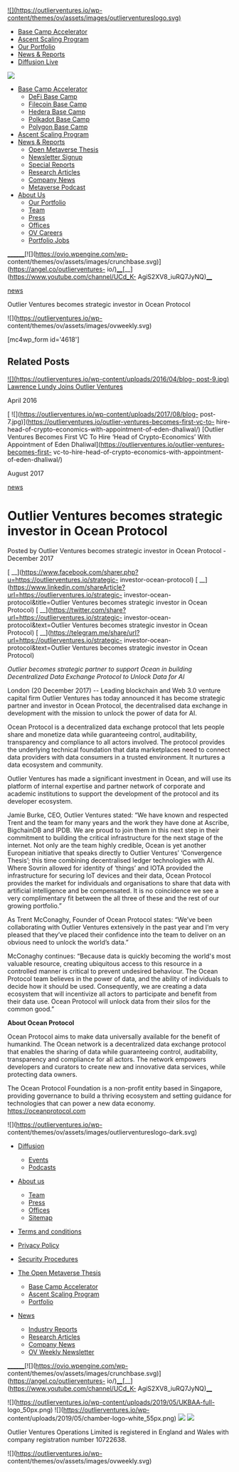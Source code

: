 [ ![](https://outlierventures.io/wp-
content/themes/ov/assets/images/outlierventureslogo.svg) ](/)

  * [Base Camp Accelerator](https://outlierventures.io/base-camp/)
  * [Ascent Scaling Program](https://outlierventures.io/ascent/ "Ascent")
  * [Our Portfolio](/portfolio/)
  * [News & Reports](https://outlierventures.io/news/)
  * [Diffusion Live](https://diffusion.events/)

![](https://outlierventures.io/wp-content/themes/ov/assets/images/close.svg)

  * [Base Camp Accelerator](https://outlierventures.io/base-camp/)
    * [DeFi Base Camp](https://outlierventures.io/base-camp/defi-base-camp)
    * [Filecoin Base Camp](https://outlierventures.io/filecoin-base-camp/)
    * [Hedera Base Camp](https://outlierventures.io/base-camp/hedera-base-camp)
    * [Polkadot Base Camp](https://outlierventures.io/base-camp/polkadot-base-camp)
    * [Polygon Base Camp](https://outlierventures.io/base-camp/polygon-base-camp)
  * [Ascent Scaling Program](https://outlierventures.io/ascent/)
  * [News & Reports](https://outlierventures.io/intelligence/ "Intelligence")
    * [Open Metaverse Thesis](https://outlierventures.io/research/the-open-metaverse-os/)
    * [Newsletter Signup](https://outlierventures.io/sign-up/ "Sign Up")
    * [Special Reports](https://outlierventures.io/reports/ "Reports")
    * [Research Articles](/research/ "Research")
    * [Company News](/news/ "News")
    * [Metaverse Podcast](/podcast-overview/ "Podcasts")
  * [About Us](https://outlierventures.io/about-us/ "About us")
    * [Our Portfolio](/portfolio/ "Portfolio")
    * [Team](/team/ "Team")
    * [Press](https://outlierventures.io/press/ "Press")
    * [Offices](https://outlierventures.io/offices/ "Offices")
    * [OV Careers](https://outlierventures.io/careers/)
    * [Portfolio Jobs](https://jobs.outlierventures.io/jobs)

[__](https://www.linkedin.com/company/OutlierVentures)[__](https://twitter.com/oviohq)[__](https://t.me/outlierventures)[![](https://ovio.wpengine.com/wp-
content/themes/ov/assets/images/crunchbase.svg)](https://angel.co/outlierventures-
io/)[__](https://github.com/OutlierVentures)[__](https://www.youtube.com/channel/UCd_K-
AgiS2XV8_iuRQ7JyNQ)[__](https://discord.gg/qjcZKsfXXM)

[news](https://outlierventures.io/news/)

Outlier Ventures becomes strategic investor in Ocean Protocol

![](https://outlierventures.io/wp-
content/themes/ov/assets/images/ovweekly.svg)

[mc4wp_form id='4618']

## Related Posts

[ ![](https://outlierventures.io/wp-content/uploads/2016/04/blog-
post-9.jpg)](https://outlierventures.io/lawrence-lundy-joins/) [Lawrence Lundy
Joins Outlier Ventures](https://outlierventures.io/lawrence-lundy-joins/)

April 2016  

[ ![](https://outlierventures.io/wp-content/uploads/2017/08/blog-
post-7.jpg)](https://outlierventures.io/outlier-ventures-becomes-first-vc-to-
hire-head-of-crypto-economics-with-appointment-of-eden-dhaliwal/) [Outlier
Ventures Becomes First VC To Hire ‘Head of Crypto-Economics’ With Appointment
of Eden Dhaliwal](https://outlierventures.io/outlier-ventures-becomes-first-
vc-to-hire-head-of-crypto-economics-with-appointment-of-eden-dhaliwal/)

August 2017  

[news](https://outlierventures.io/news/)

# Outlier Ventures becomes strategic investor in Ocean Protocol

Posted by Outlier Ventures becomes strategic investor in Ocean Protocol -
December 2017

[
__](https://www.facebook.com/sharer.php?u=https://outlierventures.io/strategic-
investor-ocean-protocol) [
__](https://www.linkedin.com/shareArticle?url=https://outlierventures.io/strategic-
investor-ocean-protocol&title=Outlier Ventures becomes strategic investor in
Ocean Protocol) [
__](https://twitter.com/share?url=https://outlierventures.io/strategic-
investor-ocean-protocol&text=Outlier Ventures becomes strategic investor in
Ocean Protocol) [
__](https://telegram.me/share/url?url=https://outlierventures.io/strategic-
investor-ocean-protocol&text=Outlier Ventures becomes strategic investor in
Ocean Protocol)

_Outlier becomes strategic partner to support Ocean in building Decentralized
Data Exchange Protocol to Unlock Data for AI_

London (20 December 2017) -- Leading blockchain and Web 3.0 venture capital
firm Outlier Ventures has today announced it has become strategic partner and
investor in Ocean Protocol, the decentralised data exchange in development
with the mission to unlock the power of data for AI.

Ocean Protocol is a decentralized data exchange protocol that lets people
share and monetize data while guaranteeing control, auditability, transparency
and compliance to all actors involved. The protocol provides the underlying
technical foundation that data marketplaces need to connect data providers
with data consumers in a trusted environment. It nurtures a data ecosystem and
community.

Outlier Ventures has made a significant investment in Ocean, and will use its
platform of internal expertise and partner network of corporate and academic
institutions to support the development of the protocol and its developer
ecosystem.

Jamie Burke, CEO, Outlier Ventures stated: “We have known and respected Trent
and the team for many years and the work they have done at Ascribe, BigchainDB
and IPDB. We are proud to join them in this next step in their commitment to
building the critical infrastructure for the next stage of the internet. Not
only are the team highly credible, Ocean is yet another European initiative
that speaks directly to Outlier Ventures’ ‘Convergence Thesis’; this time
combining decentralised ledger technologies with AI. Where Sovrin allowed for
identity of ‘things’ and IOTA provided the infrastructure for securing IoT
devices and their data, Ocean Protocol provides the market for individuals and
organisations to share that data with artificial intelligence and be
compensated. It is no coincidence we see a very complimentary fit between the
all three of these and the rest of our growing portfolio.”

As Trent McConaghy, Founder of Ocean Protocol states: “We’ve been
collaborating with Outlier Ventures extensively in the past year and I’m very
pleased that they’ve placed their confidence into the team to deliver on an
obvious need to unlock the world’s data.”

McConaghy continues: “Because data is quickly becoming the world's most
valuable resource, creating ubiquitous access to this resource in a controlled
manner is critical to prevent undesired behaviour. The Ocean Protocol team
believes in the power of data, and the ability of individuals to decide how it
should be used. Consequently, we are creating a data ecosystem that will
incentivize all actors to participate and benefit from their data use. Ocean
Protocol will unlock data from their silos for the common good.”

**About Ocean Protocol**

Ocean Protocol aims to make data universally available for the benefit of
humankind. The Ocean network is a decentralized data exchange protocol that
enables the sharing of data while guaranteeing control, auditability,
transparency and compliance for all actors. The network empowers developers
and curators to create new and innovative data services, while protecting data
owners.

The Ocean Protocol Foundation is a non-profit entity based in Singapore,
providing governance to build a thriving ecosystem and setting guidance for
technologies that can power a new data economy. <https://oceanprotocol.com>

![](https://outlierventures.io/wp-
content/themes/ov/assets/images/outlierventureslogo-dark.svg)

  * [Diffusion](https://outlierventures.io/diffusion/ "Diffusion")
    * [Events](/events/ "Events")
    * [Podcasts](/podcasts/ "Podcasts")
  * [About us](https://outlierventures.io/about-us/ "About us")
    * [Team](/team/ "Team")
    * [Press](https://outlierventures.io/press/ "Press")
    * [Offices](https://outlierventures.io/offices/ "Offices")
    * [Sitemap](https://outlierventures.io/sitemap/ "Sitemap")
  * [Terms and conditions](https://outlierventures.io/terms-and-conditions/ "Terms and conditions")
  * [Privacy Policy](https://outlierventures.io/privacy-policy/ "Privacy policy")
  * [Security Procedures](https://outlierventures.io/security-procedures/ "Security Procedures")

  * [The Open Metaverse Thesis](https://outlierventures.io/research/the-open-metaverse-os/)
    * [Base Camp Accelerator](https://outlierventures.io/base-camp/)
    * [Ascent Scaling Program](https://outlierventures.io/ascent/)
    * [Portfolio](/portfolio)
  * [News](https://outlierventures.io/intelligence/)
    * [Industry Reports](/reports/)
    * [Research Articles](/research/)
    * [Company News](/news/)
    * [OV Weekly Newsletter](/sign-up/)

[__](https://www.linkedin.com/company/OutlierVentures)[__](https://twitter.com/oviohq)[__](https://t.me/outlierventures)[![](https://ovio.wpengine.com/wp-
content/themes/ov/assets/images/crunchbase.svg)](https://angel.co/outlierventures-
io/)[__](https://github.com/OutlierVentures)[__](https://www.youtube.com/channel/UCd_K-
AgiS2XV8_iuRQ7JyNQ)[__](https://discord.gg/qjcZKsfXXM)

![](https://outlierventures.io/wp-content/uploads/2019/05/UKBAA-full-
logo_50px.png) ![](https://outlierventures.io/wp-
content/uploads/2019/05/chamber-logo-white_55px.png)
![](https://outlierventures.io/wp-content/uploads/2019/05/BVCA.png)
![](https://outlierventures.io/wp-content/uploads/2019/04/WSBA.png)

Outlier Ventures Operations Limited is registered in England and Wales with
company registration number 10722638.

![](https://outlierventures.io/wp-
content/themes/ov/assets/images/ovweekly.svg)

